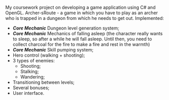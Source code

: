 My coursework project on developing a game application using C# and OpenGL.
Archer-sRoute - a game in which you have to play as an archer who is trapped in a dungeon from which he needs to get out.
Implemented:
* **_Core Mechanic_** Dungeon level generation system;
* **_Core Mechanic_** Mechanics of falling asleep (the character really wants to sleep, so after a while he will fall asleep. Until then, you need to collect charcoal for the fire to make a fire and rest in the warmth)
* **_Core Mechanic_** Skill pumping system;
* Hero control (walking + shooting);
* 3 types of enemies:
  * Shooting;
  * Stalking;
  * Wandering;
* Transitioning between levels;
* Several bonuses;
* User interface.
